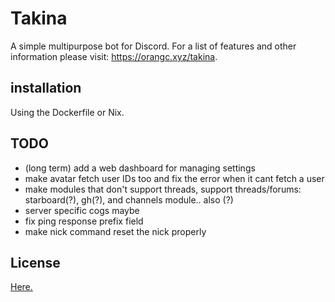 # Takina
A simple multipurpose bot for Discord.
For a list of features and other information please visit: https://orangc.xyz/takina.

## installation
Using the Dockerfile or Nix.

## TODO
- (long term) add a web dashboard for managing settings
- make avatar fetch user IDs too and fix the error when it cant fetch a user
- make modules that don't support threads, support threads/forums: starboard(?), gh(?), and channels module.. also (?)
- server specific cogs maybe
- fix ping response prefix field
- make nick command reset the nick properly

## License
[Here.](./LICENSE)